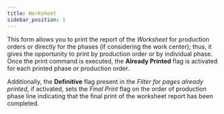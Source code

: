 ```yaml
---
title: Worksheet 
sidebar_position: 1
---
```


This form allows you to print the report of the *Worksheet* for production orders or directly for the phases (if considering the work center); thus, it gives the opportunity to print by production order or by individual phase. Once the print command is executed, the **Already Printed** flag is activated for each printed phase or production order.

Additionally, the **Definitive** flag present in the *Filter for pages already printed*, if activated, sets the *Final Print* flag on the order of production phase line indicating that the final print of the worksheet report has been completed.